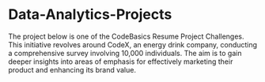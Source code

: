 # Data-Analytics-Projects
The project below is one of the CodeBasics Resume Project Challenges.
This initiative revolves around CodeX, an energy drink company, conducting a comprehensive survey involving 10,000 individuals. The aim is to gain deeper insights into areas of emphasis for effectively marketing their product and enhancing its brand value.
